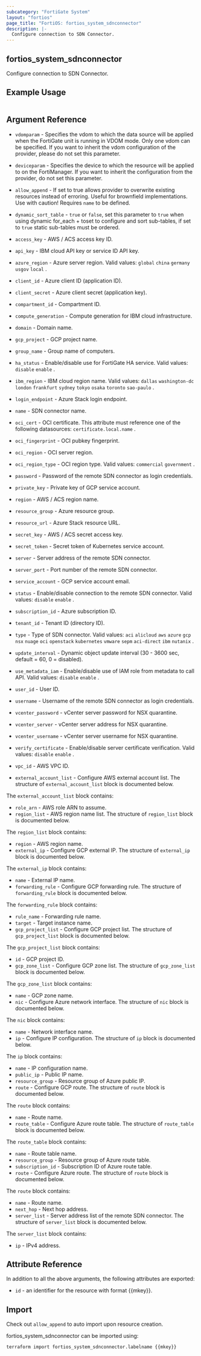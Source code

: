```yaml
---
subcategory: "FortiGate System"
layout: "fortios"
page_title: "FortiOS: fortios_system_sdnconnector"
description: |-
  Configure connection to SDN Connector.
---
```


## fortios_system_sdnconnector
Configure connection to SDN Connector.

## Example Usage

```hcl

```

## Argument Reference
* `vdomparam` - Specifies the vdom to which the data source will be applied when the FortiGate unit is running in VDOM mode. Only one vdom can be specified. If you want to inherit the vdom configuration of the provider, please do not set this parameter.
* `deviceparam` - Specifies the device to which the resource will be applied to on the FortiManager. If you want to inherit the configuration from the provider, do not set this parameter.
* `allow_append` - If set to true allows provider to overwrite existing resources instead of erroring. Useful for brownfield implementations. Use with caution! Requires `name` to be defined.
* `dynamic_sort_table` - `true` or `false`, set this parameter to `true` when using dynamic for_each + toset to configure and sort sub-tables, if set to `true` static sub-tables must be ordered.

* `access_key` - AWS / ACS access key ID.
* `api_key` - IBM cloud API key or service ID API key.
* `azure_region` - Azure server region. Valid values: `global` `china` `germany` `usgov` `local` .
* `client_id` - Azure client ID (application ID).
* `client_secret` - Azure client secret (application key).
* `compartment_id` - Compartment ID.
* `compute_generation` - Compute generation for IBM cloud infrastructure.
* `domain` - Domain name.
* `gcp_project` - GCP project name.
* `group_name` - Group name of computers.
* `ha_status` - Enable/disable use for FortiGate HA service. Valid values: `disable` `enable` .
* `ibm_region` - IBM cloud region name. Valid values: `dallas` `washington-dc` `london` `frankfurt` `sydney` `tokyo` `osaka` `toronto` `sao-paulo` .
* `login_endpoint` - Azure Stack login endpoint.
* `name` - SDN connector name.
* `oci_cert` - OCI certificate. This attribute must reference one of the following datasources: `certificate.local.name` .
* `oci_fingerprint` - OCI pubkey fingerprint.
* `oci_region` - OCI server region.
* `oci_region_type` - OCI region type. Valid values: `commercial` `government` .
* `password` - Password of the remote SDN connector as login credentials.
* `private_key` - Private key of GCP service account.
* `region` - AWS / ACS region name.
* `resource_group` - Azure resource group.
* `resource_url` - Azure Stack resource URL.
* `secret_key` - AWS / ACS secret access key.
* `secret_token` - Secret token of Kubernetes service account.
* `server` - Server address of the remote SDN connector.
* `server_port` - Port number of the remote SDN connector.
* `service_account` - GCP service account email.
* `status` - Enable/disable connection to the remote SDN connector. Valid values: `disable` `enable` .
* `subscription_id` - Azure subscription ID.
* `tenant_id` - Tenant ID (directory ID).
* `type` - Type of SDN connector. Valid values: `aci` `alicloud` `aws` `azure` `gcp` `nsx` `nuage` `oci` `openstack` `kubernetes` `vmware` `sepm` `aci-direct` `ibm` `nutanix` .
* `update_interval` - Dynamic object update interval (30 - 3600 sec, default = 60, 0 = disabled).
* `use_metadata_iam` - Enable/disable use of IAM role from metadata to call API. Valid values: `disable` `enable` .
* `user_id` - User ID.
* `username` - Username of the remote SDN connector as login credentials.
* `vcenter_password` - vCenter server password for NSX quarantine.
* `vcenter_server` - vCenter server address for NSX quarantine.
* `vcenter_username` - vCenter server username for NSX quarantine.
* `verify_certificate` - Enable/disable server certificate verification. Valid values: `disable` `enable` .
* `vpc_id` - AWS VPC ID.
* `external_account_list` - Configure AWS external account list. The structure of `external_account_list` block is documented below.

The `external_account_list` block contains:

* `role_arn` - AWS role ARN to assume.
* `region_list` - AWS region name list. The structure of `region_list` block is documented below.

The `region_list` block contains:

* `region` - AWS region name.
* `external_ip` - Configure GCP external IP. The structure of `external_ip` block is documented below.

The `external_ip` block contains:

* `name` - External IP name.
* `forwarding_rule` - Configure GCP forwarding rule. The structure of `forwarding_rule` block is documented below.

The `forwarding_rule` block contains:

* `rule_name` - Forwarding rule name.
* `target` - Target instance name.
* `gcp_project_list` - Configure GCP project list. The structure of `gcp_project_list` block is documented below.

The `gcp_project_list` block contains:

* `id` - GCP project ID.
* `gcp_zone_list` - Configure GCP zone list. The structure of `gcp_zone_list` block is documented below.

The `gcp_zone_list` block contains:

* `name` - GCP zone name.
* `nic` - Configure Azure network interface. The structure of `nic` block is documented below.

The `nic` block contains:

* `name` - Network interface name.
* `ip` - Configure IP configuration. The structure of `ip` block is documented below.

The `ip` block contains:

* `name` - IP configuration name.
* `public_ip` - Public IP name.
* `resource_group` - Resource group of Azure public IP.
* `route` - Configure GCP route. The structure of `route` block is documented below.

The `route` block contains:

* `name` - Route name.
* `route_table` - Configure Azure route table. The structure of `route_table` block is documented below.

The `route_table` block contains:

* `name` - Route table name.
* `resource_group` - Resource group of Azure route table.
* `subscription_id` - Subscription ID of Azure route table.
* `route` - Configure Azure route. The structure of `route` block is documented below.

The `route` block contains:

* `name` - Route name.
* `next_hop` - Next hop address.
* `server_list` - Server address list of the remote SDN connector. The structure of `server_list` block is documented below.

The `server_list` block contains:

* `ip` - IPv4 address.

## Attribute Reference

In addition to all the above arguments, the following attributes are exported:
* `id` - an identifier for the resource with format {{mkey}}.

## Import

Check out `allow_append` to auto import upon resource creation.

fortios_system_sdnconnector can be imported using:
```sh
terraform import fortios_system_sdnconnector.labelname {{mkey}}
```

